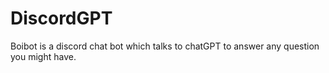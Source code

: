 # DiscordGPT
Boibot is a discord chat bot which talks to chatGPT to answer any question you might have.
